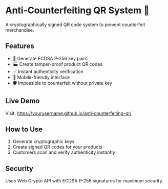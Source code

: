 # Anti-Counterfeiting QR System 🔐

A cryptographically signed QR code system to prevent counterfeit merchandise.

## Features
- 🔑 Generate ECDSA P-256 key pairs
- 🏭 Create tamper-proof product QR codes  
- ✅ Instant authenticity verification
- 📱 Mobile-friendly interface
- 🛡️ Impossible to counterfeit without private key

## Live Demo
Visit: https://yourusername.github.io/anti-counterfeiting-qr/

## How to Use
1. Generate cryptographic keys
2. Create signed QR codes for your products
3. Customers scan and verify authenticity instantly

## Security
Uses Web Crypto API with ECDSA P-256 signatures for maximum security.